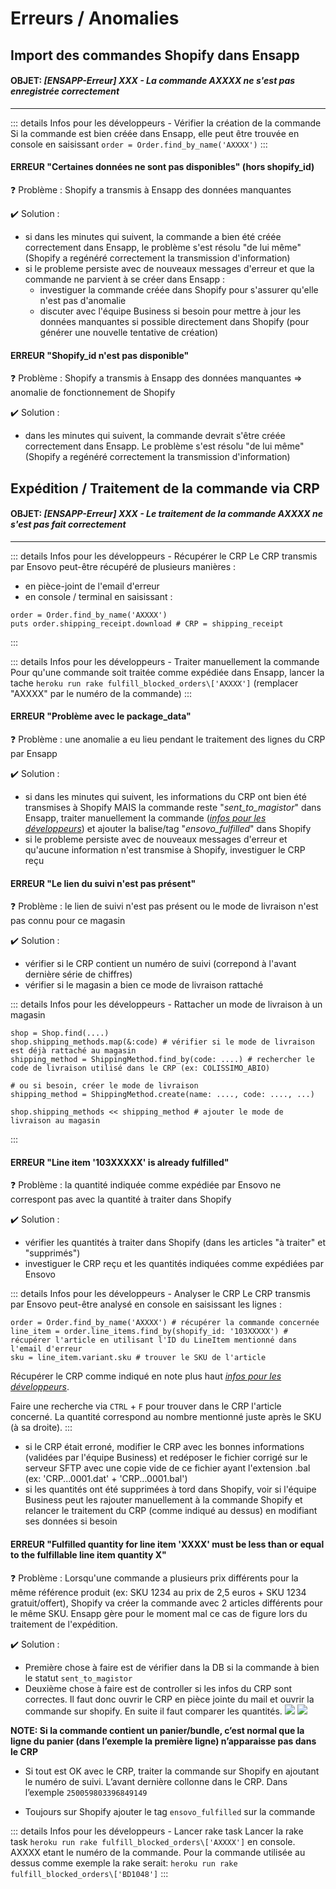 # Erreurs / Anomalies

## Import des commandes Shopify dans Ensapp

#### OBJET: *[ENSAPP-Erreur] XXX - La commande AXXXX ne s'est pas enregistrée correctement*

____

::: details Infos pour les développeurs - Vérifier la création de la commande
Si la commande est bien créée dans Ensapp, elle peut être trouvée en console en saisissant `order = Order.find_by_name('AXXXX')`
:::

#### ERREUR "Certaines données ne sont pas disponibles" (hors shopify_id)

:question: Problème : Shopify a transmis à Ensapp des données manquantes

:heavy_check_mark: Solution : 
- si dans les minutes qui suivent, la commande a bien été créée correctement dans Ensapp, le problème s'est résolu "de lui même" (Shopify a regénéré correctement la transmission d'information)
- si le probleme persiste avec de nouveaux messages d'erreur et que la commande ne parvient à se créer dans Ensapp :
  - investiguer la commande créée dans Shopify pour s'assurer qu'elle n'est pas d'anomalie
  - discuter avec l'équipe Business si besoin pour mettre à jour les données manquantes si possible directement dans Shopify (pour générer une nouvelle tentative de création)

#### ERREUR "Shopify_id n'est pas disponible"

:question: Problème : Shopify a transmis à Ensapp des données manquantes => anomalie de fonctionnement de Shopify

:heavy_check_mark: Solution : 
- dans les minutes qui suivent, la commande devrait s'être créée correctement dans Ensapp. Le problème s'est résolu "de lui même" (Shopify a regénéré correctement la transmission d'information)


## Expédition / Traitement de la commande via CRP

#### OBJET: *[ENSAPP-Erreur] XXX - Le traitement de la commande AXXXX ne s'est pas fait correctement*

____

::: details Infos pour les développeurs - Récupérer le CRP
Le CRP transmis par Ensovo peut-être récupéré de plusieurs manières :
- en pièce-joint de l'email d'erreur
- en console / terminal en saisissant :
```
order = Order.find_by_name('AXXXX')
puts order.shipping_receipt.download # CRP = shipping_receipt
```
:::

::: details Infos pour les développeurs - Traiter manuellement la commande
Pour qu'une commande soit traitée comme expédiée dans Ensapp, lancer la tache `heroku run rake fulfill_blocked_orders\['AXXXX']` (remplacer "AXXXX" par le numéro de la commande)
:::

#### ERREUR "Problème avec le package_data"

:question: Problème : une anomalie a eu lieu pendant le traitement des lignes du CRP par Ensapp

:heavy_check_mark: Solution : 

- si dans les minutes qui suivent, les informations du CRP ont bien été transmises à Shopify MAIS la commande reste "*sent_to_magistor*" dans Ensapp, traiter manuellement la commande (*[infos pour les développeurs](https://documentation-ensapp.netlify.app/ensapp/errors.html#expedition-traitement-de-la-commande-via-crp)*) et ajouter la balise/tag "*ensovo_fulfilled*" dans Shopify
- si le probleme persiste avec de nouveaux messages d'erreur et qu'aucune information n'est transmise à Shopify, investiguer le CRP reçu

#### ERREUR "Le lien du suivi n'est pas présent"

:question: Problème : le lien de suivi n'est pas présent ou le mode de livraison n'est pas connu pour ce magasin

:heavy_check_mark: Solution : 

- vérifier si le CRP contient un numéro de suivi (correpond à l'avant dernière série de chiffres)
- vérifier si le magasin a bien ce mode de livraison rattaché

::: details Infos pour les développeurs - Rattacher un mode de livraison à un magasin
```
shop = Shop.find(....)
shop.shipping_methods.map(&:code) # vérifier si le mode de livraison est déjà rattaché au magasin
shipping_method = ShippingMethod.find_by(code: ....) # rechercher le code de livraison utilisé dans le CRP (ex: COLISSIMO_ABIO)

# ou si besoin, créer le mode de livraison
shipping_method = ShippingMethod.create(name: ...., code: ...., ...)

shop.shipping_methods << shipping_method # ajouter le mode de livraison au magasin
```
:::

#### ERREUR "Line item '103XXXXX' is already fulfilled"

:question: Problème : la quantité indiquée comme expédiée par Ensovo ne correspont pas avec la quantité à traiter dans Shopify

:heavy_check_mark: Solution : 

- vérifier les quantités à traiter dans Shopify (dans les articles "à traiter" et "supprimés")
- investiguer le CRP reçu et les quantités indiquées comme expédiées par Ensovo


::: details Infos pour les développeurs - Analyser le CRP
Le CRP transmis par Ensovo peut-être analysé en console en saisissant les lignes :
```
order = Order.find_by_name('AXXXX') # récupérer la commande concernée
line_item = order.line_items.find_by(shopify_id: '103XXXXX') # récupérer l'article en utilisant l'ID du LineItem mentionné dans l'email d'erreur
sku = line_item.variant.sku # trouver le SKU de l'article
```
Récupérer le CRP comme indiqué en note plus haut *[infos pour les développeurs](https://documentation-ensapp.netlify.app/ensapp/errors.html#objet-ensapp-erreur-xxx-le-traitement-de-la-commande-axxxx-ne-s-est-pas-fait-correctement)*.

Faire une recherche via `CTRL` + `F` pour trouver dans le CRP l'article concerné. La quantité correspond au nombre mentionné juste après le SKU (à sa droite).
:::

- si le CRP était erroné, modifier le CRP avec les bonnes informations (validées par l'équipe Business) et redéposer le fichier corrigé sur le serveur SFTP avec une copie vide de ce fichier ayant l'extension .bal (ex: 'CRP...0001.dat' + 'CRP...0001.bal')
- si les quantités ont été supprimées à tord dans Shopify, voir si l'équipe Business peut les rajouter manuellement à la commande Shopify et relancer le traitement du CRP (comme indiqué au dessus) en modifiant ses données si besoin

#### ERREUR "Fulfilled quantity for line item 'XXXX' must be less than or equal to the fulfillable line item quantity X"

:question: Problème :  Lorsqu'une commande a plusieurs prix différents pour la même référence produit (ex: SKU 1234 au prix de 2,5 euros + SKU 1234 gratuit/offert), Shopify va créer la commande avec 2 articles différents pour le même SKU. Ensapp gère pour le moment mal ce cas de figure lors du traitement de l'expédition.

:heavy_check_mark: Solution : 

- Première chose à faire est de vérifier dans la DB si la commande à bien le statut `sent_to_magistor`
- Deuxième chose à faire est de controller si les infos du CRP sont correctes. Il faut donc ouvrir le CRP en pièce jointe du mail et ouvrir la commande sur shopify. En suite il faut comparer les quantités.
![](/images/shopify_order_li.png)
![](/images/CRP_quantities.png)

**NOTE: Si la commande contient un panier/bundle, c’est normal que la ligne du panier (dans l’exemple la première ligne) n’apparaisse pas dans le CRP**

- Si tout est OK avec le CRP, traiter la commande sur Shopify en ajoutant le numéro de suivi. L’avant dernière collonne dans le CRP. Dans l’exemple `250059803396849149`

- Toujours sur Shopify ajouter le tag `ensovo_fulfilled` sur la commande

::: details Infos pour les développeurs - Lancer rake task
Lancer la rake task `heroku run rake fulfill_blocked_orders\['AXXXX']` en console. AXXXX etant le numéro de la commande. Pour la commande utilisée au dessus comme exemple la rake serait: 
`heroku run rake fulfill_blocked_orders\['BD1048']`
:::
